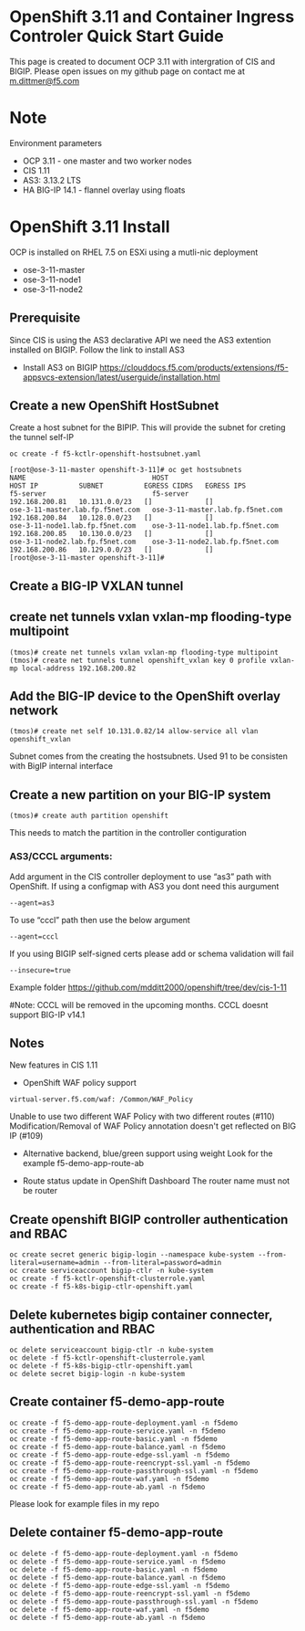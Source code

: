 # OpenShift 3.11 and Container Ingress Controler Quick Start Guide

This page is created to document OCP 3.11 with intergration of CIS and BIGIP. Please open issues on my github page on contact me at m.dittmer@f5.com

# Note

Environment parameters

* OCP 3.11 - one master and two worker nodes
* CIS 1.11
* AS3: 3.13.2 LTS
* HA BIG-IP 14.1 - flannel overlay using floats

# OpenShift 3.11 Install

OCP is installed on RHEL 7.5 on ESXi using a mutli-nic deployment

* ose-3-11-master  
* ose-3-11-node1
* ose-3-11-node2

## Prerequisite

Since CIS is using the AS3 declarative API we need the AS3 extention installed on BIGIP. Follow the link to install AS3
 
* Install AS3 on BIGIP
https://clouddocs.f5.com/products/extensions/f5-appsvcs-extension/latest/userguide/installation.html

## Create a new OpenShift HostSubnet

Create a host subnet for the BIPIP. This will provide the subnet for creting the tunnel self-IP

```
oc create -f f5-kctlr-openshift-hostsubnet.yaml
```
```
[root@ose-3-11-master openshift-3-11]# oc get hostsubnets
NAME                               HOST                               HOST IP          SUBNET          EGRESS CIDRS   EGRESS IPS
f5-server                          f5-server                          192.168.200.81   10.131.0.0/23   []             []
ose-3-11-master.lab.fp.f5net.com   ose-3-11-master.lab.fp.f5net.com   192.168.200.84   10.128.0.0/23   []             []
ose-3-11-node1.lab.fp.f5net.com    ose-3-11-node1.lab.fp.f5net.com    192.168.200.85   10.130.0.0/23   []             []
ose-3-11-node2.lab.fp.f5net.com    ose-3-11-node2.lab.fp.f5net.com    192.168.200.86   10.129.0.0/23   []             []
[root@ose-3-11-master openshift-3-11]#
```
## Create a BIG-IP VXLAN tunnel

## create net tunnels vxlan vxlan-mp flooding-type multipoint
```
(tmos)# create net tunnels vxlan vxlan-mp flooding-type multipoint
(tmos)# create net tunnels tunnel openshift_vxlan key 0 profile vxlan-mp local-address 192.168.200.82
```
## Add the BIG-IP device to the OpenShift overlay network
```
(tmos)# create net self 10.131.0.82/14 allow-service all vlan openshift_vxlan
```
Subnet comes from the creating the hostsubnets. Used 91 to be consisten with BigIP internal interface

## Create a new partition on your BIG-IP system
```
(tmos)# create auth partition openshift
```
This needs to match the partition in the controller contiguration

### AS3/CCCL arguments:

Add argument in the CIS controller deployment to use “as3” path with OpenShift. If using a configmap with AS3 you dont need this aurgument
 ```
 --agent=as3
 ```
To use “cccl” path then use the below argument
 ```
 --agent=cccl
```
If you using BIGIP self-signed certs please add or schema validation will fail
 ```
 --insecure=true
```
Example folder https://github.com/mdditt2000/openshift/tree/dev/cis-1-11

#Note: CCCL will be removed in the upcoming months. CCCL doesnt support BIG-IP v14.1

## Notes

New features in CIS 1.11

* OpenShift WAF policy support
```
virtual-server.f5.com/waf: /Common/WAF_Policy
```
Unable to use two different WAF Policy with two different routes (#110)
Modification/Removal of WAF Policy annotation doesn't get reflected on BIG IP (#109) 

* Alternative backend, blue/green support using weight
Look for the example f5-demo-app-route-ab

* Route status update in OpenShift Dashboard
The router name must not be router

## Create openshift BIGIP controller authentication and RBAC
```
oc create secret generic bigip-login --namespace kube-system --from-literal=username=admin --from-literal=password=admin
oc create serviceaccount bigip-ctlr -n kube-system
oc create -f f5-kctlr-openshift-clusterrole.yaml
oc create -f f5-k8s-bigip-ctlr-openshift.yaml
```
## Delete kubernetes bigip container connecter, authentication and RBAC
```
oc delete serviceaccount bigip-ctlr -n kube-system
oc delete -f f5-kctlr-openshift-clusterrole.yaml
oc delete -f f5-k8s-bigip-ctlr-openshift.yaml
oc delete secret bigip-login -n kube-system
```
## Create container f5-demo-app-route
```
oc create -f f5-demo-app-route-deployment.yaml -n f5demo
oc create -f f5-demo-app-route-service.yaml -n f5demo
oc create -f f5-demo-app-route-basic.yaml -n f5demo
oc create -f f5-demo-app-route-balance.yaml -n f5demo
oc create -f f5-demo-app-route-edge-ssl.yaml -n f5demo
oc create -f f5-demo-app-route-reencrypt-ssl.yaml -n f5demo
oc create -f f5-demo-app-route-passthrough-ssl.yaml -n f5demo
oc create -f f5-demo-app-route-waf.yaml -n f5demo
oc create -f f5-demo-app-route-ab.yaml -n f5demo
```
Please look for example files in my repo

## Delete container f5-demo-app-route
```
oc delete -f f5-demo-app-route-deployment.yaml -n f5demo
oc delete -f f5-demo-app-route-service.yaml -n f5demo
oc delete -f f5-demo-app-route-basic.yaml -n f5demo
oc delete -f f5-demo-app-route-balance.yaml -n f5demo
oc delete -f f5-demo-app-route-edge-ssl.yaml -n f5demo
oc delete -f f5-demo-app-route-reencrypt-ssl.yaml -n f5demo
oc delete -f f5-demo-app-route-passthrough-ssl.yaml -n f5demo
oc delete -f f5-demo-app-route-waf.yaml -n f5demo
oc delete -f f5-demo-app-route-ab.yaml -n f5demo
```